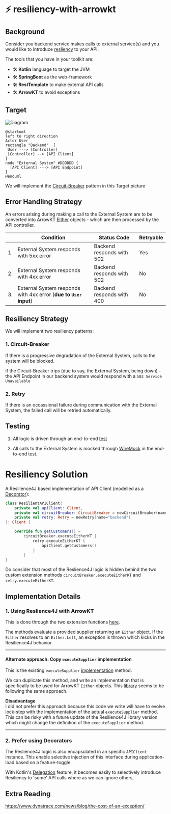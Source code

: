 # ⚡ resiliency-with-arrowkt

## Background 

Consider you backend service makes calls to external service(s) and you would like to introduce [resliency](https://hackernoon.com/lets-talk-about-resilience-97051e14761f) to your API. 

The tools that you have in your toolkit are: 

- 🛠 **Kotlin** language to target the JVM 
- 🛠 **SpringBoot** as the web-framework
- 🛠 **RestTemplate** to make external API calls
- 🛠 **ArrowKT** to avoid exceptions

## Target 

![Diagram](https://www.planttext.com/api/plantuml/svg/LO_12i9034Jl-OgXdliBOgqzU1F4a_ImT6DTt6ObZQ0K_zrjyTBSvWsPJ7QZERNN42dopM096lgxmGVbpa8IgZfBYil8IZDoqaT6iNVTWyKNm0HQN9HbkSMrJcAQOcHjQQMmsDNfY3e65clfIv9ypchUnYekulmPZOS2cyCoc0YhZV-9cJJYdodCBCViSfFymWy0)

```puml
@startuml
left to right direction
Actor User
rectangle "Backend"  { 
 User ---> [Controller]
 [Controller] --> [API Client]
}
node "External System" #DDDDDD {
  [API Client] ---> [API Endpoint] 
}
@enduml
```

We will implement the [Circuit-Breaker](https://martinfowler.com/bliki/CircuitBreaker.html) pattern in this Target picture

## Error Handling Strategy 

An errors arising during making a call to the External System are to be converted into ArrowKT [Either](https://arrow-kt.io/docs/apidocs/arrow-core/arrow.core/-either/) objects - which are then processed by the API controller. 

| | Condition  | Status Code | Retryable 
|-|------------- | ------------- |-------------|
|1.|External System responds with 5xx error  | Backend responds with 502  | Yes 
|2.|External System responds with 4xx error  | Backend responds with 502  | No
|3.|External System responds with 4xx error (**due to `User` input**)  | Backend responds with 400  | No

## Resiliency Strategy

We will implement two resiliency patterns: 

### 1. Circuit-Breaker
If there is a progressive degradation of the External System, calls to the system will be blocked. 

If the Circuit-Breaker trips (due to say, the External System, being down) - the API Endpoint in our backend system would respond with a `503 Service Unavailable` 

### 2. Retry
If there is an occassional failure during communication with the External System, the failed call will be retried automatically.

## Testing

1. All logic is driven through an end-to-end [test](https://github.com/vyvyd/resiliency-with-arrowkt/blob/main/src/test/kotlin/com/kotlin/resiliency/ResiliencyApplicationTests.kt)

2. All calls to the External System is mocked through [WireMock](http://wiremock.org/) in the end-to-end test. 

# Resiliency Solution 

A Resilience4J based implementation of API Client (modelled as a [Decorator](https://refactoring.guru/design-patterns/decorator)): 

```kotlin
class ResilientAPIClient(
	private val apiClient: Client,
	private val circuitBreaker: CircuitBreaker = newCircuitBreaker(name="backend"),
	private val retry: Retry = newRetry(name="backend")
): Client {

	override fun getCustomers() =
        circuitBreaker.executeEitherKT {
            retry.executeEitherKT {
                apiClient.getCustomers()
            }
        }
}
```

Do consider that most of the Reslience4J logic is hidden behind the two custom extension methods `circuitBreaker.executeEitherKT` and `retry.executeEitherKT`.

## Implementation Details 

### 1. Using Reslience4J with ArrowKT

This is done through the two extension functions [here](https://github.com/vyvyd/resiliency-with-arrowkt/blob/main/src/main/kotlin/com/kotlin/resiliency/external/resilience4j/Resilience4JExtensions.kt).

The methods evaluate a provided supplier returning an `Either` object. If the `Either` resolves to an `Either.Left`, an exception is thrown which kicks in the Resilience4J behavior. 

---

#### Alternate approach: Copy `executeSupplier` implementation  
This is the  existing `executeSupplier` [implementation](https://github.com/resilience4j/resilience4j/blob/master/resilience4j-circuitbreaker/src/main/java/io/github/resilience4j/circuitbreaker/CircuitBreaker.java#L189) method. 

We can duplicate this method, and write an implementation that is specifically to be used for ArrowKT `Either` objects. This [library](https://mvnrepository.com/artifact/com.duytsev/resilience4j-arrowkt) seems to be following the same approach.

**Disadvantage**  
I did not prefer this approach because this code we write will have to evolve lock-step with the implementation of the actual `executeSupplier` method. This can be risky with a future update of the Resilience4J library version which might change the definition of the `executeSupplier` method.

---

### 2. Prefer using Decorators 

The Reslience4J logic is also encapsulated in an specific `APIClient` instance. This enable selective injection of this interface during application-load based on a feature-toggle. 

With Kotlin's [Delegation](https://kotlinlang.org/docs/delegation.html#overriding-a-member-of-an-interface-implemented-by-delegation) feature, it becomes easily to selectively introduce Resiliency to 'some' API calls where as we can ignore others, 
 
## Extra Reading

https://www.dynatrace.com/news/blog/the-cost-of-an-exception/


